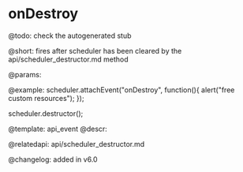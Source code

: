 onDestroy
=============

@todo:
	check the autogenerated stub

@short: fires after scheduler has been cleared by the api/scheduler_destructor.md method
	

@params:

@example:
scheduler.attachEvent("onDestroy", function(){
   alert("free custom resources");
});

scheduler.destructor();

@template:	api_event
@descr:

@relatedapi:
api/scheduler_destructor.md

@changelog: added in v6.0